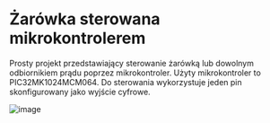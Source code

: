 # Żarówka sterowana mikrokontrolerem

Prosty projekt przedstawiający sterowanie żarówką lub dowolnym odbiornikiem prądu poprzez mikrokontroler. Użyty mikrokontroler to PIC32MK1024MCM064. Do sterowania wykorzystuje jeden pin skonfigurowany jako wyjście cyfrowe.

![image](https://github.com/MateuszKaminskiEmbedded/Zarowka-sterowana-mikrokontrolerem/assets/104322532/dcc51d2a-c8c3-405f-bb38-22993dd2e164)
